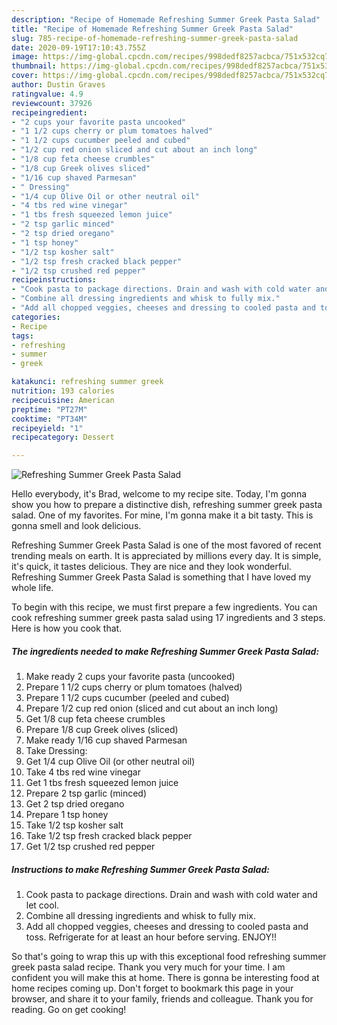 ```yaml
---
description: "Recipe of Homemade Refreshing Summer Greek Pasta Salad"
title: "Recipe of Homemade Refreshing Summer Greek Pasta Salad"
slug: 785-recipe-of-homemade-refreshing-summer-greek-pasta-salad
date: 2020-09-19T17:10:43.755Z
image: https://img-global.cpcdn.com/recipes/998dedf8257acbca/751x532cq70/refreshing-summer-greek-pasta-salad-recipe-main-photo.jpg
thumbnail: https://img-global.cpcdn.com/recipes/998dedf8257acbca/751x532cq70/refreshing-summer-greek-pasta-salad-recipe-main-photo.jpg
cover: https://img-global.cpcdn.com/recipes/998dedf8257acbca/751x532cq70/refreshing-summer-greek-pasta-salad-recipe-main-photo.jpg
author: Dustin Graves
ratingvalue: 4.9
reviewcount: 37926
recipeingredient:
- "2 cups your favorite pasta uncooked"
- "1 1/2 cups cherry or plum tomatoes halved"
- "1 1/2 cups cucumber peeled and cubed"
- "1/2 cup red onion sliced and cut about an inch long"
- "1/8 cup feta cheese crumbles"
- "1/8 cup Greek olives sliced"
- "1/16 cup shaved Parmesan"
- " Dressing"
- "1/4 cup Olive Oil or other neutral oil"
- "4 tbs red wine vinegar"
- "1 tbs fresh squeezed lemon juice"
- "2 tsp garlic minced"
- "2 tsp dried oregano"
- "1 tsp honey"
- "1/2 tsp kosher salt"
- "1/2 tsp fresh cracked black pepper"
- "1/2 tsp crushed red pepper"
recipeinstructions:
- "Cook pasta to package directions. Drain and wash with cold water and let cool."
- "Combine all dressing ingredients and whisk to fully mix."
- "Add all chopped veggies, cheeses and dressing to cooled pasta and toss. Refrigerate for at least an hour before serving. ENJOY!!"
categories:
- Recipe
tags:
- refreshing
- summer
- greek

katakunci: refreshing summer greek 
nutrition: 193 calories
recipecuisine: American
preptime: "PT27M"
cooktime: "PT34M"
recipeyield: "1"
recipecategory: Dessert

---
```



![Refreshing Summer Greek Pasta Salad](https://img-global.cpcdn.com/recipes/998dedf8257acbca/751x532cq70/refreshing-summer-greek-pasta-salad-recipe-main-photo.jpg)

Hello everybody, it's Brad, welcome to my recipe site. Today, I'm gonna show you how to prepare a distinctive dish, refreshing summer greek pasta salad. One of my favorites. For mine, I'm gonna make it a bit tasty. This is gonna smell and look delicious.



Refreshing Summer Greek Pasta Salad is one of the most favored of recent trending meals on earth. It is appreciated by millions every day. It is simple, it's quick, it tastes delicious. They are nice and they look wonderful. Refreshing Summer Greek Pasta Salad is something that I have loved my whole life.


To begin with this recipe, we must first prepare a few ingredients. You can cook refreshing summer greek pasta salad using 17 ingredients and 3 steps. Here is how you cook that.

<!--inarticleads1-->

##### The ingredients needed to make Refreshing Summer Greek Pasta Salad:

1. Make ready 2 cups your favorite pasta (uncooked)
1. Prepare 1 1/2 cups cherry or plum tomatoes (halved)
1. Prepare 1 1/2 cups cucumber (peeled and cubed)
1. Prepare 1/2 cup red onion (sliced and cut about an inch long)
1. Get 1/8 cup feta cheese crumbles
1. Prepare 1/8 cup Greek olives (sliced)
1. Make ready 1/16 cup shaved Parmesan
1. Take  Dressing:
1. Get 1/4 cup Olive Oil (or other neutral oil)
1. Take 4 tbs red wine vinegar
1. Get 1 tbs fresh squeezed lemon juice
1. Prepare 2 tsp garlic (minced)
1. Get 2 tsp dried oregano
1. Prepare 1 tsp honey
1. Take 1/2 tsp kosher salt
1. Take 1/2 tsp fresh cracked black pepper
1. Get 1/2 tsp crushed red pepper




<!--inarticleads2-->

##### Instructions to make Refreshing Summer Greek Pasta Salad:

1. Cook pasta to package directions. Drain and wash with cold water and let cool.
1. Combine all dressing ingredients and whisk to fully mix.
1. Add all chopped veggies, cheeses and dressing to cooled pasta and toss. Refrigerate for at least an hour before serving. ENJOY!!




So that's going to wrap this up with this exceptional food refreshing summer greek pasta salad recipe. Thank you very much for your time. I am confident you will make this at home. There is gonna be interesting food at home recipes coming up. Don't forget to bookmark this page in your browser, and share it to your family, friends and colleague. Thank you for reading. Go on get cooking!
